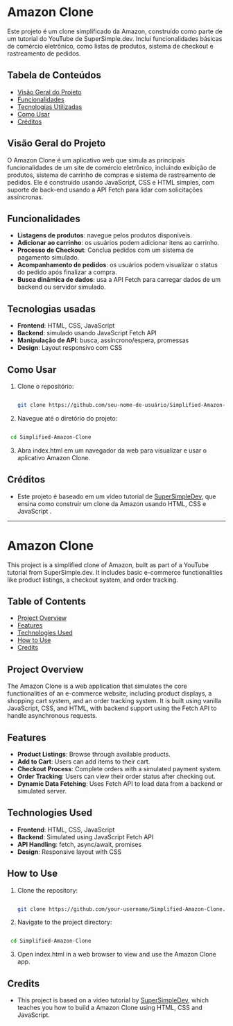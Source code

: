 # Amazon Clone

Este projeto é um clone simplificado da Amazon, construído como parte de um tutorial do YouTube de SuperSimple.dev. Inclui funcionalidades básicas de comércio eletrônico, como listas de produtos, sistema de checkout e rastreamento de pedidos.

## Tabela de Conteúdos

- [Visão Geral do Projeto](#visão-geral-do-projeto)
- [Funcionalidades](#funcionalidades)
- [Tecnologias Utilizadas](#tecnologias-usadas)
- [Como Usar](#como-usar)
- [Créditos](#créditos)

## Visão Geral do Projeto

O Amazon Clone é um aplicativo web que simula as principais funcionalidades de um site de comércio eletrônico, incluindo exibição de produtos, sistema de carrinho de compras e sistema de rastreamento de pedidos. Ele é construído usando JavaScript, CSS e HTML simples, com suporte de back-end usando a API Fetch para lidar com solicitações assíncronas.

## Funcionalidades

- **Listagens de produtos**: navegue pelos produtos disponíveis.
- **Adicionar ao carrinho**: os usuários podem adicionar itens ao carrinho.
- **Processo de Checkout**: Conclua pedidos com um sistema de pagamento simulado.
- **Acompanhamento de pedidos**: os usuários podem visualizar o status do pedido após finalizar a compra.
- **Busca dinâmica de dados**: usa a API Fetch para carregar dados de um backend ou servidor simulado.

## Tecnologias usadas

- **Frontend**: HTML, CSS, JavaScript
- **Backend**: simulado usando JavaScript Fetch API
- **Manipulação de API**: busca, assíncrono/espera, promessas
- **Design**: Layout responsivo com CSS

## Como Usar

1. Clone o repositório:

   ```bash

   git clone https://github.com/seu-nome-de-usuário/Simplified-Amazon-Clone.git
   ```

2. Navegue até o diretório do projeto:

  ```bash

   cd Simplified-Amazon-Clone
   ```

3. Abra index.html em um navegador da web para visualizar e usar o aplicativo Amazon Clone.

## Créditos

- Este projeto é baseado em um vídeo tutorial de [SuperSimpleDev](https://www.youtube.com/watch?v=EerdGm-ehJQ&t=4052s), que ensina como construir um clone da Amazon usando HTML, CSS e JavaScript .

---

# Amazon Clone

This project is a simplified clone of Amazon, built as part of a YouTube tutorial from SuperSimple.dev. It includes basic e-commerce functionalities like product listings, a checkout system, and order tracking.

## Table of Contents

- [Project Overview](#project-overview)
- [Features](#features)
- [Technologies Used](#technologies-used)
- [How to Use](#how-to-use)
- [Credits](#credits)

## Project Overview

The Amazon Clone is a web application that simulates the core functionalities of an e-commerce website, including product displays, a shopping cart system, and an order tracking system. It is built using vanilla JavaScript, CSS, and HTML, with backend support using the Fetch API to handle asynchronous requests.

## Features

- **Product Listings**: Browse through available products.
- **Add to Cart**: Users can add items to their cart.
- **Checkout Process**: Complete orders with a simulated payment system.
- **Order Tracking**: Users can view their order status after checking out.
- **Dynamic Data Fetching**: Uses Fetch API to load data from a backend or simulated server.

## Technologies Used

- **Frontend**: HTML, CSS, JavaScript
- **Backend**: Simulated using JavaScript Fetch API
- **API Handling**: fetch, async/await, promises
- **Design**: Responsive layout with CSS

## How to Use

1. Clone the repository:

   ```bash

   git clone https://github.com/your-username/Simplified-Amazon-Clone.git
   ```

2. Navigate to the project directory:

  ```bash

   cd Simplified-Amazon-Clone
   ```

3. Open index.html in a web browser to view and use the Amazon Clone app.

## Credits

- This project is based on a video tutorial by [SuperSimpleDev](https://www.youtube.com/watch?v=EerdGm-ehJQ&t=4052s), which teaches you how to build a Amazon Clone using HTML, CSS and JavaScript.
